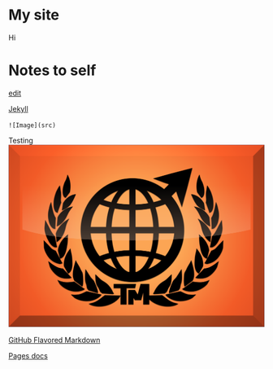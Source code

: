# My site

Hi

# Notes to self

[edit](https://github.com/kevinb9n/kevinb9n.github.io/edit/main/docs/index.md)

[Jekyll](https://jekyllrb.com/)

`![Image](src)`

Testing ![TR icon](tm_icons/TerraformRating.png)

[GitHub Flavored Markdown](https://guides.github.com/features/mastering-markdown/)

[Pages docs](https://docs.github.com/categories/github-pages-basics/)
